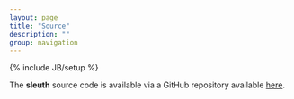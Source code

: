 ```yaml
---
layout: page
title: "Source"
description: ""
group: navigation
---
```

{% include JB/setup %}

The __sleuth__ source code is available via a GitHub repository available [here](https://github.com/pachterlab/sleuth). 


